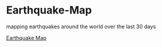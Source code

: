 # Earthquake-Map
mapping earthquakes around the world over the last 30 days

[Earthquake Map](https://blairjackson.github.io/Earthquake-Map/)
